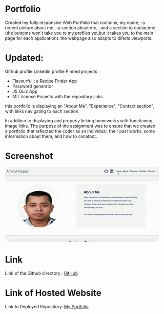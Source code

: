 # Portfolio
Created my fully responsive Web Portfolio that contains; my name, -a recent picture about me, -a section about me, -and a section to contactme (the buttoms won't take you to my profiles yet,but it takes you to the main page for each application). the webpage also adapts to diferts viewports.

# Updated:
Github profile
Linkedin profile
Pinned projects : 
- Flavourful : a Recipe Finder App
- Password generator
- JS Quiz App
- MIT license
Projects with the repository links.


this portfolio is displaying an "About Me", "Experience", "Contact section", with links navigating to each section. 

In addition to displaying and properly linking homeworks with functioning image links. The purpose of the assignment was to ensure that we created a portfolio that reflected the coder as an individual, their past works, some information about them, and how to conatact.



# Screenshot
![Watch the video](./assests/images/videoWalkthrogh.gif)



# Link
Link of the Github directory :  [GitHub](https://github.com/ausamindec/week-8_updated-portfolio.git)

# Link of Hosted Website
Link to Deployed Repository: [My Portfolio](https://ausamindec.github.io/week-8_updated-portfolio/)
